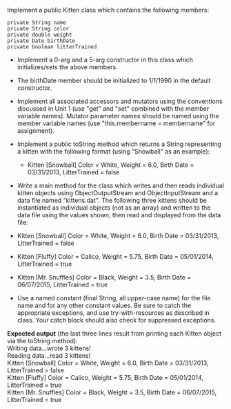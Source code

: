 Implement a public Kitten class which contains the following members:    
    
    private String name    
    private String color    
    private double weight    
    private Date birthDate    
    private boolean litterTrained    
    
- Implement a 0-arg and a 5-arg constructor in this class which initializes/sets the above members. 
- The birthDate member should be initialized to 1/1/1990 in the default constructor.    
- Implement all associated accessors and mutators using the conventions discussed in Unit 1 (use "get" and "set" combined with the member variable names). Mutator parameter names should be named using the member variable names (use "this.membername = membername" for assignment).  
- Implement a public toString method which returns a String representing a kitten with the following format (using "Snowball" as an example):  
	- Kitten [Snowball] Color = White, Weight = 6.0, Birth Date = 03/31/2013, LitterTrained = false  
- Write a main method for the class which writes and then reads individual kitten objects using ObjectOutputStream and ObjectInputStream and a data file named "kittens.dat". The following three kittens should be instantiated as individual objects (not as an array) and written to the data file using the values shown, then read and displayed from the data file:  
  
- Kitten [Snowball] Color = White, Weight = 6.0, Birth Date = 03/31/2013, LitterTrained = false  
- Kitten [Fluffy] Color = Calico, Weight = 5.75, Birth Date = 05/01/2014, LitterTrained = true  
- Kitten [Mr. Snuffles] Color = Black, Weight = 3.5, Birth Date = 06/07/2015, LitterTrained = true  
  
- Use a named constant (final String, all upper-case name) for the file name and for any other constant values. Be sure to catch the appropriate exceptions, and use try-with-resources as described in class. Your catch block should also check for suppressed exceptions.  

**Expected output** (the last three lines result from printing each Kitten object via the toString method):  
Writing data...wrote 3 kittens!  
Reading data...read 3 kittens!  
Kitten [Snowball] Color = White, Weight = 6.0, Birth Date = 03/31/2013, LitterTrained = false  
Kitten [Fluffy] Color = Calico, Weight = 5.75, Birth Date = 05/01/2014, LitterTrained = true  
Kitten [Mr. Snuffles] Color = Black, Weight = 3.5, Birth Date = 06/07/2015, LitterTrained = true  